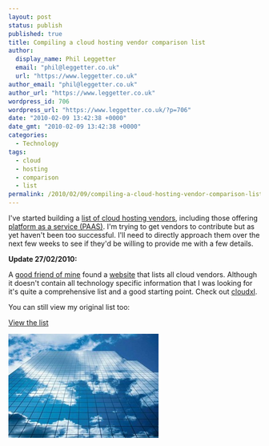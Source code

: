 ```yaml
---
layout: post
status: publish
published: true
title: Compiling a cloud hosting vendor comparison list
author:
  display_name: Phil Leggetter
  email: "phil@leggetter.co.uk"
  url: "https://www.leggetter.co.uk"
author_email: "phil@leggetter.co.uk"
author_url: "https://www.leggetter.co.uk"
wordpress_id: 706
wordpress_url: "https://www.leggetter.co.uk/?p=706"
date: "2010-02-09 13:42:38 +0000"
date_gmt: "2010-02-09 13:42:38 +0000"
categories:
  - Technology
tags:
  - cloud
  - hosting
  - comparison
  - list
permalink: /2010/02/09/compiling-a-cloud-hosting-vendor-comparison-list.html
---
```


<p>I've started building a <a href="/cloud-hosting-platform-as-a-service-vendors-list">list of cloud hosting vendors</a>, including those offering <a href="http://en.wikipedia.org/wiki/Platform_as_a_service">platform as a service (PAAS)</a>. I'm trying to get vendors to contribute but as yet haven't been too successful. I'll need to directly approach them over the next few weeks to see if they'd be willing to provide me with a few details.</p>
<p><strong>Update 27/02/2010:</strong></p>
<p>A <a href="http://twitter.com/jamesbirchmore">good friend of mine</a> found a <a href="http://www.cloudxl.com/">website</a> that lists all cloud vendors. Although it doesn't contain all technology specific information that I was looking for it's quite a comprehensive list and a good starting point. Check out <a href="http://www.cloudxl.com/">cloudxl</a>.</p>
<p>You can still view my original list too:</p>
<p><a href="/cloud-hosting-platform-as-a-service-vendors-list">View the list</a></p>
<p><a href="/cloud-hosting-platform-as-a-service-vendors-list"><img class="alignnone size-medium wp-image-707" title="Cloud" src="/wp-content/uploads/2010/02/cloud-300x208.jpg" alt="" width="300" height="208" /></a></p>
